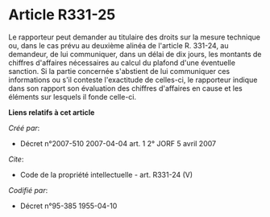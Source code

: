 # Article R331-25

Le rapporteur peut demander au titulaire des droits sur la mesure technique ou, dans le cas prévu au deuxième alinéa de
l'article R. 331-24, au demandeur, de lui communiquer, dans un délai de dix jours, les montants de chiffres d'affaires
nécessaires au calcul du plafond d'une éventuelle sanction. Si la partie concernée s'abstient de lui communiquer ces
informations ou s'il conteste l'exactitude de celles-ci, le rapporteur indique dans son rapport son évaluation des chiffres
d'affaires en cause et les éléments sur lesquels il fonde celle-ci.

**Liens relatifs à cet article**

_Créé par_:

  - Décret n°2007-510 2007-04-04 art. 1 2° JORF 5 avril 2007

_Cite_:

  - Code de la propriété intellectuelle - art. R331-24 (V)

_Codifié par_:

  - Décret n°95-385 1955-04-10
